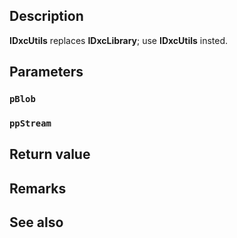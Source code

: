 ## Description

**IDxcUtils** replaces **IDxcLibrary**; use **IDxcUtils** insted.

## Parameters

### `pBlob`

### `ppStream`

## Return value

## Remarks

## See also